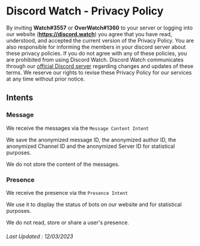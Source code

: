 # Discord Watch - Privacy Policy

By inviting **Watch#3557** or **OverWatch#1360** to your server or logging into our website (**https://discord.watch**) you agree that you have read, understood, and accepted the current version of the Privacy Policy.
You are also responsible for informing the members in your discord server about these privacy policies. If you do not agree with any of these policies, you are prohibited from using Discord Watch.
Discord Watch communicates through our [official Discord server](https://discord.gg/Uyx5yc4pQe) regarding changes and updates of these terms.
We reserve our rights to revise these Privacy Policy for our services at any time without prior notice.

## Intents

### Message

We receive the messages via the `Message Content Intent`

We save the anonymized message ID, the anonymized author ID, the anonymized Channel ID and the anonymized Server ID for statistical purposes.

We do not store the content of the messages.

### Presence

We receive the presence via the `Presence Intent`

We use it to display the status of bots on our website and for statistical purposes.

We do not read, store or share a user's presence.

###### Last Updated : 12/03/2023
